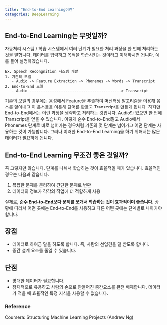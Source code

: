 ```yaml
---
title: "End-to-End Learning이란"
categories: DeepLearning
---
```


## End-to-End Learning는 무엇일까?
자동처리 시스템 / 학습 시스템에서 여러 단계가 필요한 처리 과정을 한 번에 처리하는 것을 말합니다. 데이터를 입력하고 목적을 학습시키는 것이라고 이해하시면 됩니다. 예를 들어 설명하겠습니다.
```
Ex. Speech Recongnition 시스템 개발
1. 기존의 모델
   - Audio -> Feature Extraction -> Phonemes -> Words -> Transcript
2. End-to-End 모델
   - Audio -----------------------------------------> Transcript
```

기존의 모델의 경우에는 음성에서 Feature을 추출하여 머신러닝 알고리즘을 이용해 음소를 알아내고 이 음소들을 이용해 단어를 만들고 Transcript을 만들게 됩니다. 하지만 End-to-End에서는 이런 과정을 생략하고 처리하는 것입니다. Audio만 있으면 한 번에 Transcript을 얻을 수 있습니다. 이렇게 순수 End-to-End말고 Audio에서 Phonemes 단계로 바로 넘어가는 경우처럼 기존의 몇 단계는 넘어가고 어떤 단계는 사용하는 것이 가능합니다. 그러나 이러한 End-to-End Learning을 하기 위해서는 많은 데이터가 필요하게 됩니다. 

## End-to-End Learning 무조건 좋은 것일까?
꼭 그렇지만 않습니다. 단계를 나눠서 학습하는 것이 효율적일 때가 있습니다. 효율적인 경우는 다음과 같습니다.
1. 복잡한 문제를 분리하여 간단한 문제로 변환
2. 데이터의 정보가 각각의 작업에 더 적합하게 사용

실제로, **순수 End-to-End보다 문제를 쪼개서 학습하는 것이 효과적이며 좋습니다.** 상황에 따라서 어떤 곳에는 End-to-End를 사용하고 다른 어떤 곳에는 단계별로 나아가야 합니다.

## 장점
- 데이터로 하여금 말을 하도록 합니다. 즉, 사람의 선입견을 덜 받도록 합니다.
- 중간 설계 요소를 줄일 수 있습니다.

## 단점
- 방대한 데이터가 필요합니다.
- 잠재적으로 유용하고 사람의 손으로 만들어진 중간요소를 완전 배제합니다. 데이터가 적을 때 효율적인 특정 지식을 사용할 수 없습니다.

### Reference
Coursera: Structuring Machine Learning Projects (Andrew Ng)